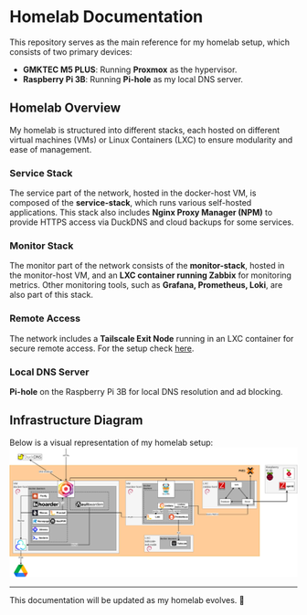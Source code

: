 # Homelab Documentation

This repository serves as the main reference for my homelab setup, which consists of two primary devices:

- **GMKTEC M5 PLUS**: Running **Proxmox** as the hypervisor.
- **Raspberry Pi 3B**: Running **Pi-hole** as my local DNS server.

## Homelab Overview
My homelab is structured into different stacks, each hosted on different virtual machines (VMs) or Linux Containers (LXC) to ensure modularity and ease of management.

### **Service Stack**
The service part of the network, hosted in the docker-host VM, is composed of the **service-stack**, which runs various self-hosted applications. This stack also includes **Nginx Proxy Manager (NPM)** to provide HTTPS access via DuckDNS and cloud backups for some services.

### **Monitor Stack**
The monitor part of the network consists of the **monitor-stack**, hosted in the monitor-host VM, and an **LXC container running Zabbix** for monitoring metrics. Other monitoring tools, such as **Grafana, Prometheus, Loki**, are also part of this stack.

### **Remote Access**
The network includes a **Tailscale Exit Node** running in an LXC container for secure remote access. For the setup check [here](tailscale-exit-node).

### **Local DNS Server**
**Pi-hole** on the Raspberry Pi 3B for local DNS resolution and ad blocking.

## Infrastructure Diagram
Below is a visual representation of my homelab setup:
![Homelab Diagram](images/general_setup.png)

---

This documentation will be updated as my homelab evolves. 🚀
